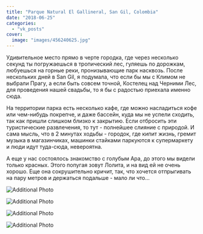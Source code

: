 ```yaml
---
title: "Parque Natural El Gallineral, San Gil, Colombia"
date: "2018-06-25"
categories: 
  - "vk_posts"
cover:
  image: "images/456240625.jpg"
---
```


Удивительное место прямо в черте городка, где через несколько секунд ты погружаешься в тропический лес, гуляешь по дорожкам, любуешься на горные реки, пронизывающие парк насквозь. После нескольких дней в San Gil, я подумала, что если бы мы с Климом не выбрали Прагу, а если быть совсем точной, Костелец над Черними Лес, для проведения нашей свадьбы, то я бы с радостью приехала именно сюда.

<!--more-->

На территории парка есть несколько кафе, где можно насладиться кофе или чем-нибудь покрепче, и даже бассейн, куда мы не успели сходить, так как пришли слишком близко к закрытию. Если отбросить эти туристические развлечения, то тут - полнейшее слияние с природой. И сама мысль, что в 2 минутах ходьбы - городок, где кипит жизнь, гремит музыка в магазинчиках, машинки стайками паркуются к супермаркету и люди идут туда-сюда, невероятна.

А еще у нас состоялось знакомство с голубым Ара, до этого мы видели только красных. Этого попугая зовут Лолита, и на вид ей не очень хорошо. Еще она сокрушительно кричит, так, что хочется отпрыгивать на пару метров и держаться подальше - мало ли что...

![Additional Photo](https://vodpop.ru/wp-content/uploads/2023/07/456240626.jpg)

![Additional Photo](https://vodpop.ru/wp-content/uploads/2023/07/456240627.jpg)

![Additional Photo](https://vodpop.ru/wp-content/uploads/2023/07/456240628.jpg)

![Additional Photo](https://vodpop.ru/wp-content/uploads/2023/07/456240629.jpg)
